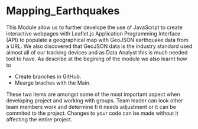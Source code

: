 # Mapping_Earthquakes

This Module allow us to further develope the use of JavaScript to create interactive webpages with Leaflet.js Application Programming Interface (API) to populate a geographical map with GeoJSON earthquake data from a URL. We also discovered that GeoJSON data is the industry standard used almost all of our tracking devices and as Data Analyst this is much needed tool to have. As describe at the begining of the module we also learnt how to 

- Create branches in GitHub.
- Mearge braches with the Main.

These two items are amongst some of the most important aspect when developing project and working with groups. Team leader can look other team members work and determine fi it needs adjustment or it can be commited to the project. Changes to your code can be made without it affecting the entire project.
